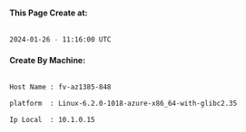 
   
#### This Page Create at:

```bash

2024-01-26 - 11:16:00 UTC

```

#### Create By Machine:

```bash

Host Name : fv-az1385-848

platform  : Linux-6.2.0-1018-azure-x86_64-with-glibc2.35

Ip Local  : 10.1.0.15

```

